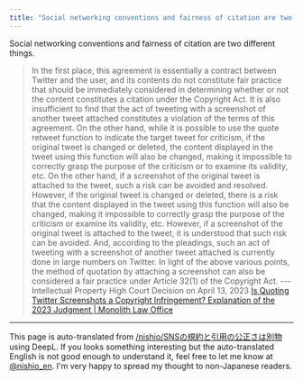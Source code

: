 ```yaml
---
title: "Social networking conventions and fairness of citation are two different things."
---
```


Social networking conventions and fairness of citation are two different things.
> In the first place, this agreement is essentially a contract between Twitter and the user, and its contents do not constitute fair practice that should be immediately considered in determining whether or not the content constitutes a citation under the Copyright Act.
> It is also insufficient to find that the act of tweeting with a screenshot of another tweet attached constitutes a violation of the terms of this agreement.
> On the other hand, while it is possible to use the quote retweet function to indicate the target tweet for criticism, if the original tweet is changed or deleted, the content displayed in the tweet using this function will also be changed, making it impossible to correctly grasp the purpose of the criticism or to examine its validity, etc. On the other hand, if a screenshot of the original tweet is attached to the tweet, such a risk can be avoided and resolved. However, if the original tweet is changed or deleted, there is a risk that the content displayed in the tweet using this function will also be changed, making it impossible to correctly grasp the purpose of the criticism or examine its validity, etc. However, if a screenshot of the original tweet is attached to the tweet, it is understood that such risk can be avoided.
> And, according to the pleadings, such an act of tweeting with a screenshot of another tweet attached is currently done in large numbers on Twitter.
> In light of the above various points, the method of quotation by attaching a screenshot can also be considered a fair practice under Article 32(1) of the Copyright Act. --- Intellectual Property High Court Decision on April 13, 2023
[Is Quoting Twitter Screenshots a Copyright Infringement? Explanation of the 2023 Judgment | Monolith Law Office](https://monolith-law.jp/corporate/twitter-screenshot)


---
This page is auto-translated from [/nishio/SNSの規約と引用の公正さは別物](https://scrapbox.io/nishio/SNSの規約と引用の公正さは別物) using DeepL. If you looks something interesting but the auto-translated English is not good enough to understand it, feel free to let me know at [@nishio_en](https://twitter.com/nishio_en). I'm very happy to spread my thought to non-Japanese readers.